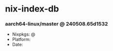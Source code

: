 # nix-index-db
### aarch64-linux/master @ 240508.65d1532
- Nixpkgs: @[](https://github.com/NixOS/nixpkgs/commit/65d153261e9f006909d755d4c8e90058f34080c2)
- Platform: 
- Date: 
